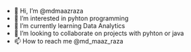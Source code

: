 - 👋 Hi, I’m @mdmaazraza
- 👀 I’m interested in pyhton programming
- 🌱 I’m currently learning Data Analytics
- 💞️ I’m looking to collaborate on projects with pyhton or java
- 📫 How to reach me @md_maaz_raza

<!---
mdmaazraza/mdmaazraza is a ✨ special ✨ repository because its `README.md` (this file) appears on your GitHub profile.
You can click the Preview link to take a look at your changes.
--->
